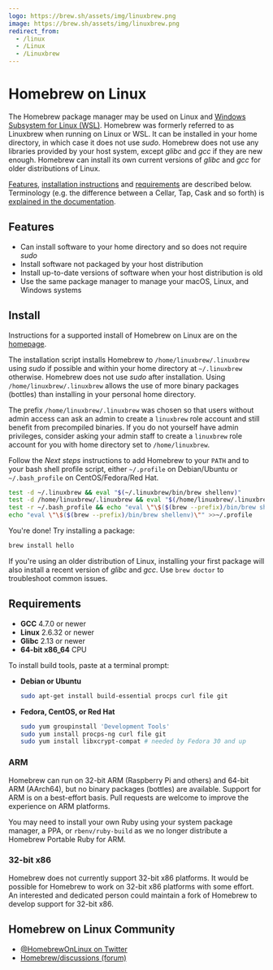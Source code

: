 ```yaml
---
logo: https://brew.sh/assets/img/linuxbrew.png
image: https://brew.sh/assets/img/linuxbrew.png
redirect_from:
  - /linux
  - /Linux
  - /Linuxbrew
---
```


# Homebrew on Linux

The Homebrew package manager may be used on Linux and [Windows Subsystem for Linux (WSL)](https://docs.microsoft.com/en-us/windows/wsl/about). Homebrew was formerly referred to as Linuxbrew when running on Linux or WSL. It can be installed in your home directory, in which case it does not use *sudo*. Homebrew does not use any libraries provided by your host system, except *glibc* and *gcc* if they are new enough. Homebrew can install its own current versions of *glibc* and *gcc* for older distributions of Linux.

[Features](#features), [installation instructions](#install) and [requirements](#requirements) are described below. Terminology (e.g. the difference between a Cellar, Tap, Cask and so forth) is [explained in the documentation](Formula-Cookbook.md#homebrew-terminology).

## Features

- Can install software to your home directory and so does not require *sudo*
- Install software not packaged by your host distribution
- Install up-to-date versions of software when your host distribution is old
- Use the same package manager to manage your macOS, Linux, and Windows systems

## Install

Instructions for a supported install of Homebrew on Linux are on the [homepage](https://brew.sh).

The installation script installs Homebrew to `/home/linuxbrew/.linuxbrew` using *sudo* if possible and within your home directory at `~/.linuxbrew` otherwise. Homebrew does not use *sudo* after installation. Using `/home/linuxbrew/.linuxbrew` allows the use of more binary packages (bottles) than installing in your personal home directory.

The prefix `/home/linuxbrew/.linuxbrew` was chosen so that users without admin access can ask an admin to create a `linuxbrew` role account and still benefit from precompiled binaries. If you do not yourself have admin privileges, consider asking your admin staff to create a `linuxbrew` role account for you with home directory set to `/home/linuxbrew`.

Follow the *Next steps* instructions to add Homebrew to your `PATH` and to your bash shell profile script, either `~/.profile` on Debian/Ubuntu or `~/.bash_profile` on CentOS/Fedora/Red Hat.

```sh
test -d ~/.linuxbrew && eval "$(~/.linuxbrew/bin/brew shellenv)"
test -d /home/linuxbrew/.linuxbrew && eval "$(/home/linuxbrew/.linuxbrew/bin/brew shellenv)"
test -r ~/.bash_profile && echo "eval \"\$($(brew --prefix)/bin/brew shellenv)\"" >>~/.bash_profile
echo "eval \"\$($(brew --prefix)/bin/brew shellenv)\"" >>~/.profile
```

You're done! Try installing a package:

```sh
brew install hello
```

If you're using an older distribution of Linux, installing your first package will also install a recent version of *glibc* and *gcc*. Use `brew doctor` to troubleshoot common issues.

## Requirements

- **GCC** 4.7.0 or newer
- **Linux** 2.6.32 or newer
- **Glibc** 2.13 or newer
- **64-bit x86_64** CPU

To install build tools, paste at a terminal prompt:

- **Debian or Ubuntu**

  ```sh
  sudo apt-get install build-essential procps curl file git
  ```

- **Fedora, CentOS, or Red Hat**

  ```sh
  sudo yum groupinstall 'Development Tools'
  sudo yum install procps-ng curl file git
  sudo yum install libxcrypt-compat # needed by Fedora 30 and up
  ```

### ARM

Homebrew can run on 32-bit ARM (Raspberry Pi and others) and 64-bit ARM (AArch64), but no binary packages (bottles) are available. Support for ARM is on a best-effort basis. Pull requests are welcome to improve the experience on ARM platforms.

You may need to install your own Ruby using your system package manager, a PPA, or `rbenv/ruby-build` as we no longer distribute a Homebrew Portable Ruby for ARM.

### 32-bit x86

Homebrew does not currently support 32-bit x86 platforms. It would be possible for Homebrew to work on 32-bit x86 platforms with some effort. An interested and dedicated person could maintain a fork of Homebrew to develop support for 32-bit x86.

## Homebrew on Linux Community

- [@HomebrewOnLinux on Twitter](https://twitter.com/HomebrewOnLinux)
- [Homebrew/discussions (forum)](https://github.com/homebrew/discussions/discussions)

